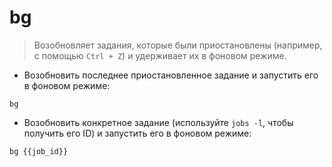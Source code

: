 # bg

> Возобновляет задания, которые были приостановлены (например, с помощью `Ctrl + Z`) и удерживает их в фоновом режиме.

- Возобновить последнее приостановленное задание и запустить его в фоновом режиме:

`bg`

- Возобновить конкретное задание (используйте `jobs -l`, чтобы получить его ID) и запустить его в фоновом режиме:

`bg {{job_id}}`
